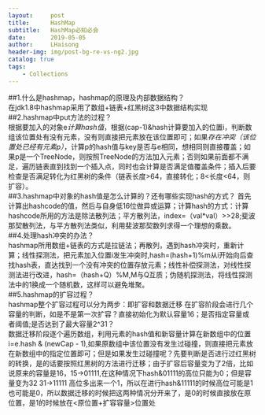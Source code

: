 ```yaml
---
layout:     post
title:      HashMap
subtitle:   HashMap必知必会
date:       2019-05-05
author:     LHaisong
header-img: img/post-bg-re-vs-ng2.jpg
catalog: true
tags:
    - Collections
---  
```

##1.什么是hashmap，hashmap的原理及内部数据结构？  
在jdk1.8中hashmap采用了数组+链表+红黑树这3中数据结构实现  
##2.hashmap中put方法的过程？  
根据要加入的对象e*计算hash值*，根据(cap-1)&hash计算要加入的位置i，判断数组该位置处有没有元素，没有则直接把元素放在该位置即可；如果*存在冲突（该位置处已经有元素p）*，计算p的hash值与key是否与e相同，想相同则直接覆盖；如果p是一个TreeNode，则按照TreeNode的方法加入元素；否则如果前面都不满足，遍历链表直到找到一个插入点，同时也会计算是否满足值覆盖条件；插入后要检查是否满足转化为红黑树的条件（链表长度>64，直接转化；8<长度<64，则扩容）。  
##3.hashmap中对象的hash值是怎么计算的？还有哪些实现hash的方式？ 
首先计算出hashcode的值，然后与自身低16位做异或运算；计算hash的方式：计算hashcode所用的方法是除法散列法；平方散列法，index=（val*val）>>28;斐波那契散列法，与平方散列法类似，利用斐波那契数列求得一个理想的乘数。  
##4.处理hash冲突的办法？  
 hashmap所用数组+链表的方式是拉链法；再散列，遇到hash冲突时，重新计算；线性探测法，把元素加入位置i发生冲突时,hash=(hash+1)%m从i开始向后查找hash表，直达找到一个没有冲突的位置存放元素；线性补偿探测法，对线性探测法进行改进，hash=（hash+Q）%M,M与Q互质；伪随机探测法，将线性探测法中的1换成一个随机数，这样可以避免堆聚。  
##5.hashmap的扩容过程？  
 hashmap整个扩容过程可以分为两步：即扩容和数据迁移
在扩容阶段会进行几个容量的判断，如是不是第一次扩容？直接初始化为默认容量16；是否指定容量或者阈值;是否达到了最大容量2^31？  
数据迁移阶段逐个遍历数组，利用元素的hash值和新容量计算在新数组中的位置i=e.hash & (newCap - 1),如果原数组中该位置没有发生过碰撞，则直接把元素放在新数组中的指定位置即可；但是如果发生过碰撞呢？先要判断是否进行过红黑树的转换，是的话要按照红黑树的方法进行迁移；由于扩容后容量变为了2倍，比如说原来的容量是16，15->01111,在这种情况下hash&01111的高位只能为0；但是容量变为32 31->11111 高位多出来一个1，所以在进行hash&11111的时候高位可能是1也可能是0，所以数据迁移的时候把这两种情况分开来了，是0的时候直接放在原位置，是1的时候放在<原位置+扩容容量>位置处  
